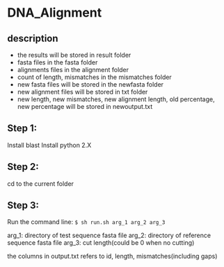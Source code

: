 # DNA_Alignment
## description
- the results will be stored in result folder
- fasta files in the fasta folder
- alignments files in the alignment folder
- count of length, mismatches in the mismatches folder
- new fasta files will be stored in the newfasta folder
- new alignment files will be stored in txt folder
- new length, new mismatches, new alignment length, old percentage, new percentage will be stored in newoutput.txt


## Step 1:
Install blast
Install python 2.X

## Step 2:
cd to the current folder

## Step 3:
Run the command line:
`$ sh run.sh arg_1 arg_2 arg_3`

arg_1: directory of test sequence fasta file
arg_2: directory of reference sequence fasta file
arg_3: cut length(could be 0 when no cutting)

the columns in output.txt refers to id, length, mismatches(including gaps)
